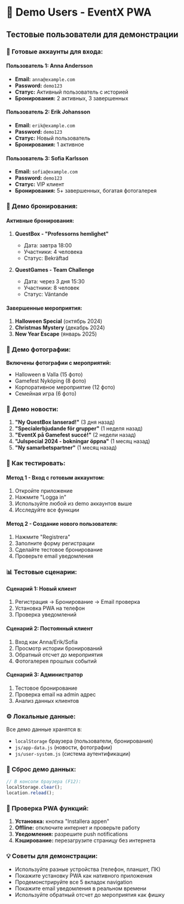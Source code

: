 # 👥 Demo Users - EventX PWA

## Тестовые пользователи для демонстрации

### 🔑 Готовые аккаунты для входа:

#### Пользователь 1: Anna Andersson
- **Email:** `anna@example.com`
- **Password:** `demo123`
- **Статус:** Активный пользователь с историей
- **Бронирования:** 2 активных, 3 завершенных

#### Пользователь 2: Erik Johansson  
- **Email:** `erik@example.com`
- **Password:** `demo123`
- **Статус:** Новый пользователь
- **Бронирования:** 1 активное

#### Пользователь 3: Sofia Karlsson
- **Email:** `sofia@example.com`  
- **Password:** `demo123`
- **Статус:** VIP клиент
- **Бронирования:** 5+ завершенных, богатая фотогалерея

### 📅 Демо бронирования:

#### Активные бронирования:
1. **QuestBox - "Professorns hemlighet"**
   - Дата: завтра 18:00
   - Участники: 4 человека
   - Статус: Bekräftad

2. **QuestGames - Team Challenge**
   - Дата: через 3 дня 15:30
   - Участники: 8 человек
   - Статус: Väntande

#### Завершенные мероприятия:
1. **Halloween Special** (октябрь 2024)
2. **Christmas Mystery** (декабрь 2024)  
3. **New Year Escape** (январь 2025)

### 📸 Демо фотографии:

**Включены фотографии с мероприятий:**
- Halloween в Valla (15 фото)
- Gamefest Nyköping (8 фото)
- Корпоративное мероприятие (12 фото)
- Семейная игра (6 фото)

### 📰 Демо новости:

1. **"Ny QuestBox lanserad!"** (3 дня назад)
2. **"Specialerbjudande för grupper"** (1 неделя назад)
3. **"EventX på Gamefest succé!"** (2 недели назад)
4. **"Julspecial 2024 - bokningar öppna"** (1 месяц назад)
5. **"Ny samarbetspartner"** (1 месяц назад)

### 🧪 Как тестировать:

#### Метод 1 - Вход с готовым аккаунтом:
1. Откройте приложение
2. Нажмите "Logga in"
3. Используйте любой из demo аккаунтов выше
4. Исследуйте все функции

#### Метод 2 - Создание нового пользователя:
1. Нажмите "Registrera"
2. Заполните форму регистрации
3. Сделайте тестовое бронирование
4. Проверьте email уведомления

### 📊 Тестовые сценарии:

#### Сценарий 1: Новый клиент
1. Регистрация → Бронирование → Email проверка
2. Установка PWA на телефон
3. Проверка уведомлений

#### Сценарий 2: Постоянный клиент  
1. Вход как Anna/Erik/Sofia
2. Просмотр истории бронирований
3. Обратный отсчет до мероприятия
4. Фотогалерея прошлых событий

#### Сценарий 3: Администратор
1. Тестовое бронирование
2. Проверка email на admin адрес
3. Анализ данных клиентов

### ⚙️ Локальные данные:

Все демо данные хранятся в:
- `localStorage` браузера (пользователи, бронирования)
- `js/app-data.js` (новости, фотографии)
- `js/user-system.js` (система аутентификации)

### 🔄 Сброс демо данных:

```javascript
// В консоли браузера (F12):
localStorage.clear();
location.reload();
```

### 📱 Проверка PWA функций:

1. **Установка:** кнопка "Installera appen"
2. **Offline:** отключите интернет и проверьте работу
3. **Уведомления:** разрешите push notifications
4. **Кэширование:** перезагрузите страницу без интернета

### 💡 Советы для демонстрации:

- Используйте разные устройства (телефон, планшет, ПК)
- Покажите установку PWA как нативного приложения
- Продемонстрируйте все 5 вкладок navigation
- Покажите email уведомления в реальном времени
- Используйте обратный отсчет до мероприятия как фишку
